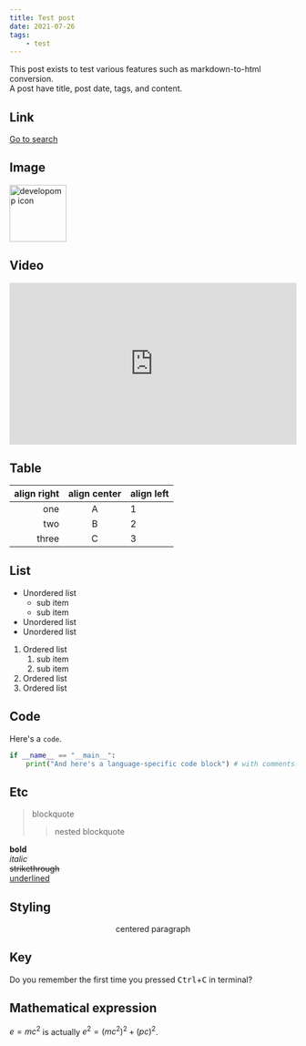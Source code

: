 ```yaml
---
title: Test post
date: 2021-07-26
tags:
    - test
---
```


<!-- comment -->

This post exists to test various features such as markdown-to-html conversion.<br />
A post have title, post date, tags, and content.

## Link

<a href="/search">Go to search</a>

## Image

<img src="/icon/icon.svg" alt="developomp icon" width="100">

## Video

<div style="padding: 56.25% 0px 0px; position: relative;"><iframe src="https://www.youtube.com/embed/0jQRrChzdDQ?cc_load_policy=1&iv_load_policy=3&rel=0" frameborder="0" allow="accelerometer; autoplay; encrypted-media; gyroscope; picture-in-picture" allowfullscreen scrolling="no"  style="position: absolute; top: 0px; left: 0px; width: 100%; height: 100%;"></iframe></div>

## Table

| align right | align center | align left |
| ----------: | :----------: | :--------- |
|         one |      A       | 1          |
|         two |      B       | 2          |
|       three |      C       | 3          |

## List

-   Unordered list
    -   sub item
    -   sub item
-   Unordered list
-   Unordered list

1. Ordered list
    1. sub item
    2. sub item
2. Ordered list
3. Ordered list

## Code

Here's a `code`.

```python
if __name__ == "__main__":
	print("And here's a language-specific code block") # with comments!
```

## Etc

> blockquote
>
> > nested blockquote

**bold**<br />
_italic_<br />
~~strikethrough~~<br />
<u>underlined</u>

## Styling

<p align="center">
	centered paragraph
</p>

## Key

Do you remember the first time you pressed <kbd>Ctrl</kbd>+<kbd>C</kbd> in terminal?

## Mathematical expression

$e=mc^2$ is actually $e^2=(mc^2)^2 + (pc)^2$.
